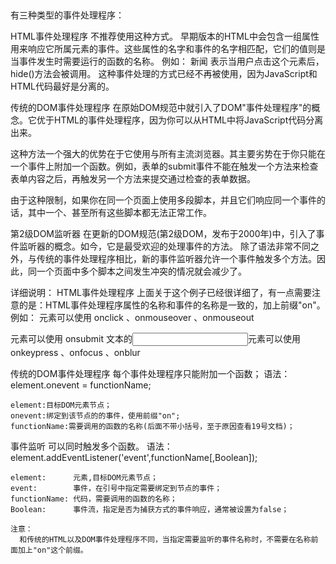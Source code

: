 ##
有三种类型的事件处理程序：

HTML事件处理程序
不推荐使用这种方式。
早期版本的HTML中会包含一组属性用来响应它所属元素的事件。这些属性的名字和事件的名字相匹配，它们的值则是当事件发生时需要运行的函数的名称。
例如：
<a onclick="hide()">新闻</a>
表示当用户点击这个<a>元素后，hide()方法会被调用。
这种事件处理的方式已经不再被使用，因为JavaScript和HTML代码最好是分离的。

传统的DOM事件处理程序
在原始DOM规范中就引入了DOM"事件处理程序"的概念。它优于HTML的事件处理程序，因为你可以从HTML中将JavaScript代码分离出来。

这种方法一个强大的优势在于它使用与所有主流浏览器。其主要劣势在于你只能在一个事件上附加一个函数。例如，表单的submit事件不能在触发一个方法来检查表单内容之后，再触发另一个方法来提交通过检查的表单数据。

由于这种限制，如果你在同一个页面上使用多段脚本，并且它们响应同一个事件的话，其中一个、甚至所有这些脚本都无法正常工作。

第2级DOM监听器
在更新的DOM规范(第2级DOM，发布于2000年)中，引入了事件监听器的概念。如今，它是最受欢迎的处理事件的方法。
除了语法非常不同之外，与传统的事件处理程序相比，新的事件监听器允许一个事件触发多个方法。因此，同一个页面中多个脚本之间发生冲突的情况就会减少了。


详细说明：
HTML事件处理程序
  上面关于这个例子已经很详细了，有一点需要注意的是：HTML事件处理程序属性的名称和事件的名称是一致的，加上前缀"on"。
  例如：
    <a>元素可以使用 onclick 、onmouseover 、onmouseout
    <form>元素可以使用 onsubmit
    文本的<input>元素可以使用 onkeypress 、onfocus 、onblur

传统的DOM事件处理程序
  每个事件处理程序只能附加一个函数；
  语法：
    element.onevent = functionName;

    element:目标DOM元素节点；
    onevent:绑定到该节点的的事件，使用前缀"on";
    functionName:需要调用的函数的名称(后面不带小括号，至于原因查看19号文档)；

事件监听
  可以同时触发多个函数。
  语法：
    element.addEventListener('event',functionName[,Boolean]);

    element:      元素,目标DOM元素节点；
    event:        事件，在引号中指定需要绑定到节点的事件；
    functionName: 代码，需要调用的函数的名称；
    Boolean:      事件流，指定是否为捕获方式的事件响应，通常被设置为false；

    注意：
      和传统的HTML以及DOM事件处理程序不同，当指定需要监听的事件名称时，不需要在名称前面加上"on"这个前缀。
